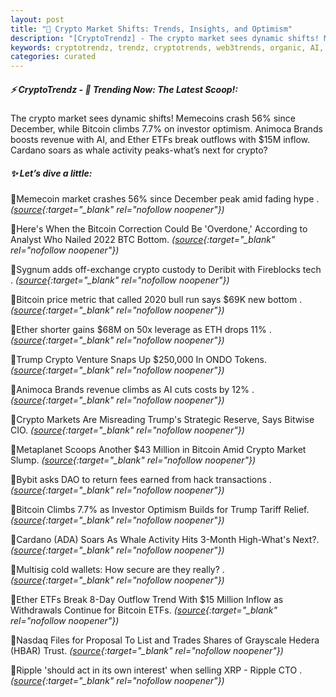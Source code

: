 ```yaml
---
layout: post
title: "🌇 Crypto Market Shifts: Trends, Insights, and Optimism"
description: "[CryptoTrendz] - The crypto market sees dynamic shifts! Memecoins crash 56% since December, while Bitcoin climbs 7.7% on investor optimism. Animoca Brands boosts revenue with AI, and Ether ETFs break outflows with $15M inflow. Cardano soars as whale activity peaks-what’s next for crypto?"
keywords: cryptotrendz, trendz, cryptotrends, web3trends, organic, AI, Analyst, revenue, CTO, ETH, market, Bitcoin, XRP, BTC, Trump, crypto
categories: curated
---
```


##### ⚡ CryptoTrendz - 📌 *Trending Now: The Latest Scoop!:*

The crypto market sees dynamic shifts! Memecoins crash 56% since December, while Bitcoin climbs 7.7% on investor optimism. Animoca Brands boosts revenue with AI, and Ether ETFs break outflows with $15M inflow. Cardano soars as whale activity peaks-what’s next for crypto?

##### ✨ *Let’s dive a little:*


🔹Memecoin market crashes 56% since December peak amid fading hype . *([source](https://s.avyag.com/t5yt){:target="_blank" rel="nofollow noopener"})*

🔹Here's When the Bitcoin Correction Could Be 'Overdone,' According to Analyst Who Nailed 2022 BTC Bottom. *([source](https://s.avyag.com/ttav){:target="_blank" rel="nofollow noopener"})*

🔹Sygnum adds off-exchange crypto custody to Deribit with Fireblocks tech . *([source](https://s.avyag.com/xkag){:target="_blank" rel="nofollow noopener"})*

🔹Bitcoin price metric that called 2020 bull run says $69K new bottom . *([source](https://s.avyag.com/1hwq){:target="_blank" rel="nofollow noopener"})*

🔹Ether shorter gains $68M on 50x leverage as ETH drops 11% . *([source](https://s.avyag.com/svfk){:target="_blank" rel="nofollow noopener"})*

🔹Trump Crypto Venture Snaps Up $250,000 In ONDO Tokens. *([source](https://s.avyag.com/r1s1){:target="_blank" rel="nofollow noopener"})*

🔹Animoca Brands revenue climbs as AI cuts costs by 12% . *([source](https://s.avyag.com/j8su){:target="_blank" rel="nofollow noopener"})*

🔹Crypto Markets Are Misreading Trump's Strategic Reserve, Says Bitwise CIO. *([source](https://s.avyag.com/sql4){:target="_blank" rel="nofollow noopener"})*

🔹Metaplanet Scoops Another $43 Million in Bitcoin Amid Crypto Market Slump. *([source](https://s.avyag.com/yqzf){:target="_blank" rel="nofollow noopener"})*

🔹Bybit asks DAO to return fees earned from hack transactions . *([source](https://s.avyag.com/0thx){:target="_blank" rel="nofollow noopener"})*

🔹Bitcoin Climbs 7.7% as Investor Optimism Builds for Trump Tariff Relief. *([source](https://s.avyag.com/bua5){:target="_blank" rel="nofollow noopener"})*

🔹Cardano (ADA) Soars As Whale Activity Hits 3-Month High-What's Next?. *([source](https://s.avyag.com/q4vy){:target="_blank" rel="nofollow noopener"})*

🔹Multisig cold wallets: How secure are they really? . *([source](https://s.avyag.com/0ud7){:target="_blank" rel="nofollow noopener"})*

🔹Ether ETFs Break 8-Day Outflow Trend With $15 Million Inflow as Withdrawals Continue for Bitcoin ETFs. *([source](https://s.avyag.com/4k6v){:target="_blank" rel="nofollow noopener"})*

🔹Nasdaq Files for Proposal To List and Trades Shares of Grayscale Hedera (HBAR) Trust. *([source](https://s.avyag.com/w79z){:target="_blank" rel="nofollow noopener"})*

🔹Ripple 'should act in its own interest' when selling XRP - Ripple CTO . *([source](https://s.avyag.com/fy4u){:target="_blank" rel="nofollow noopener"})*
